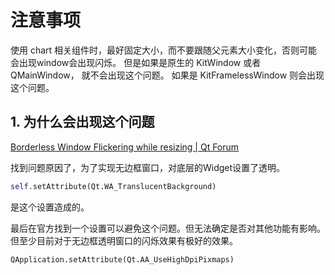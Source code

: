 # 注意事项

使用 chart 相关组件时，最好固定大小，而不要跟随父元素大小变化，否则可能会出现window会出现闪烁。
但是如果是原生的 KitWindow 或者 QMainWindow， 就不会出现这个问题。
如果是 KitFramelessWindow 则会出现这个问题。

## 1. 为什么会出现这个问题

[Borderless Window Flickering while resizing | Qt Forum](https://forum.qt.io/topic/122103/borderless-window-flickering-while-resizing/4)

找到问题原因了，为了实现无边框窗口，对底层的Widget设置了透明。

``` python
self.setAttribute(Qt.WA_TranslucentBackground)
```

是这个设置造成的。

最后在官方找到一个设置可以避免这个问题。但无法确定是否对其他功能有影响。但至少目前对于无边框透明窗口的闪烁效果有极好的效果。

``` python
QApplication.setAttribute(Qt.AA_UseHighDpiPixmaps)
```